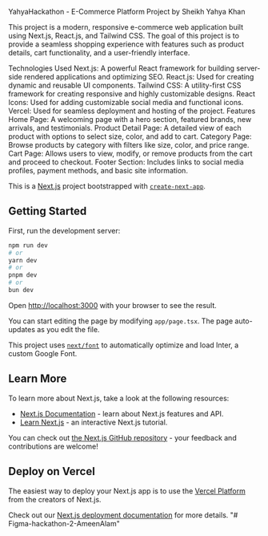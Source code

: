 
YahyaHackathon - E-Commerce Platform
Project by Sheikh Yahya Khan

This project is a modern, responsive e-commerce web application built using Next.js, React.js, and Tailwind CSS. The goal of this project is to provide a seamless shopping experience with features such as product details, cart functionality, and a user-friendly interface.

Technologies Used
Next.js: A powerful React framework for building server-side rendered applications and optimizing SEO.
React.js: Used for creating dynamic and reusable UI components.
Tailwind CSS: A utility-first CSS framework for creating responsive and highly customizable designs.
React Icons: Used for adding customizable social media and functional icons.
Vercel: Used for seamless deployment and hosting of the project.
Features
Home Page: A welcoming page with a hero section, featured brands, new arrivals, and testimonials.
Product Detail Page: A detailed view of each product with options to select size, color, and add to cart.
Category Page: Browse products by category with filters like size, color, and price range.
Cart Page: Allows users to view, modify, or remove products from the cart and proceed to checkout.
Footer Section: Includes links to social media profiles, payment methods, and basic site information.






This is a [Next.js](https://nextjs.org/) project bootstrapped with [`create-next-app`](https://github.com/vercel/next.js/tree/canary/packages/create-next-app).

## Getting Started

First, run the development server:

```bash
npm run dev
# or
yarn dev
# or
pnpm dev
# or
bun dev
```

Open [http://localhost:3000](http://localhost:3000) with your browser to see the result.

You can start editing the page by modifying `app/page.tsx`. The page auto-updates as you edit the file.

This project uses [`next/font`](https://nextjs.org/docs/basic-features/font-optimization) to automatically optimize and load Inter, a custom Google Font.

## Learn More

To learn more about Next.js, take a look at the following resources:

- [Next.js Documentation](https://nextjs.org/docs) - learn about Next.js features and API.
- [Learn Next.js](https://nextjs.org/learn) - an interactive Next.js tutorial.

You can check out [the Next.js GitHub repository](https://github.com/vercel/next.js/) - your feedback and contributions are welcome!

## Deploy on Vercel

The easiest way to deploy your Next.js app is to use the [Vercel Platform](https://vercel.com/new?utm_medium=default-template&filter=next.js&utm_source=create-next-app&utm_campaign=create-next-app-readme) from the creators of Next.js.

Check out our [Next.js deployment documentation](https://nextjs.org/docs/deployment) for more details.
"# Figma-hackathon-2-AmeenAlam" 
